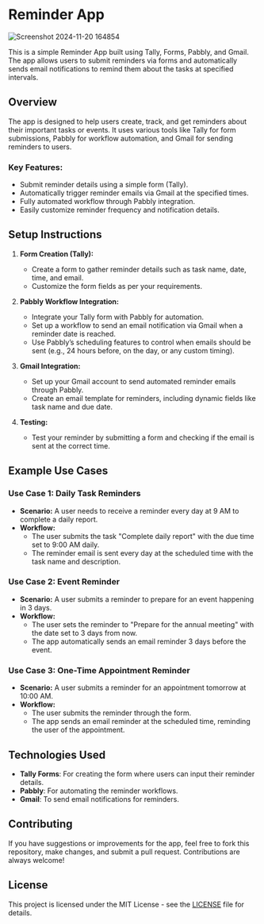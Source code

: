 # Reminder App
![Screenshot 2024-11-20 164854](https://github.com/user-attachments/assets/8321b371-d47d-418c-aa9b-6db51f981615)


This is a simple Reminder App built using Tally, Forms, Pabbly, and Gmail. The app allows users to submit reminders via forms and automatically sends email notifications to remind them about the tasks at specified intervals.

## Overview

The app is designed to help users create, track, and get reminders about their important tasks or events. It uses various tools like Tally for form submissions, Pabbly for workflow automation, and Gmail for sending reminders to users.
### Key Features:
- Submit reminder details using a simple form (Tally).
- Automatically trigger reminder emails via Gmail at the specified times.
- Fully automated workflow through Pabbly integration.
- Easily customize reminder frequency and notification details.

## Setup Instructions

1. **Form Creation (Tally):**
   - Create a form to gather reminder details such as task name, date, time, and email.
   - Customize the form fields as per your requirements.

2. **Pabbly Workflow Integration:**
   - Integrate your Tally form with Pabbly for automation.
   - Set up a workflow to send an email notification via Gmail when a reminder date is reached.
   - Use Pabbly’s scheduling features to control when emails should be sent (e.g., 24 hours before, on the day, or any custom timing).

3. **Gmail Integration:**
   - Set up your Gmail account to send automated reminder emails through Pabbly.
   - Create an email template for reminders, including dynamic fields like task name and due date.

4. **Testing:**
   - Test your reminder by submitting a form and checking if the email is sent at the correct time.

## Example Use Cases

### Use Case 1: Daily Task Reminders
- **Scenario:** A user needs to receive a reminder every day at 9 AM to complete a daily report.
- **Workflow:**
  - The user submits the task "Complete daily report" with the due time set to 9:00 AM daily.
  - The reminder email is sent every day at the scheduled time with the task name and description.

### Use Case 2: Event Reminder
- **Scenario:** A user submits a reminder to prepare for an event happening in 3 days.
- **Workflow:**
  - The user sets the reminder to "Prepare for the annual meeting" with the date set to 3 days from now.
  - The app automatically sends an email reminder 3 days before the event.

### Use Case 3: One-Time Appointment Reminder
- **Scenario:** A user submits a reminder for an appointment tomorrow at 10:00 AM.
- **Workflow:**
  - The user submits the reminder through the form.
  - The app sends an email reminder at the scheduled time, reminding the user of the appointment.

## Technologies Used
- **Tally Forms**: For creating the form where users can input their reminder details.
- **Pabbly**: For automating the reminder workflows.
- **Gmail**: To send email notifications for reminders.

## Contributing
If you have suggestions or improvements for the app, feel free to fork this repository, make changes, and submit a pull request. Contributions are always welcome!

## License
This project is licensed under the MIT License - see the [LICENSE](LICENSE) file for details.



